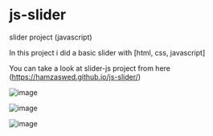 # js-slider
slider project (javascript)

In this project i did a basic slider with [html, css, javascript]

You can take a look at slider-js project from here (https://hamzaswed.github.io/js-slider/)

![image](https://user-images.githubusercontent.com/81015655/175759862-e096bb64-5ea2-415d-b2be-0dfa4610b64c.png)

![image](https://user-images.githubusercontent.com/81015655/175759928-ae2fa94b-5ee9-4475-b3d4-8cde4d94c053.png)

![image](https://user-images.githubusercontent.com/81015655/175760378-8df74507-fa51-4da1-b77f-60188abdaaff.png)

